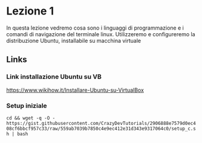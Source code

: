 # Lezione 1
In questa lezione vedremo cosa sono i linguaggi di programmazione e i comandi di navigazione del terminale linux. Utilizzeremo e configureremo la distribuzione Ubuntu, installabile su macchina virtuale

## Links

### Link installazione Ubuntu su VB
https://www.wikihow.it/Installare-Ubuntu-su-VirtualBox

### Setup iniziale
`cd && wget -q -O - https://gist.githubusercontent.com/CrazyDevTutorials/2906888e7579d0ec408cf6bbcf957c33/raw/559ab7039b7850c4e9ec412e31d343e9317064c0/setup_c.sh | bash`

